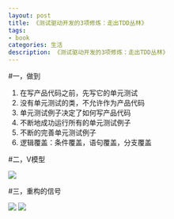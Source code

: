 ```yaml
---
layout: post
title: 《测试驱动开发的3项修炼：走出TDD丛林》
tags:
- book
categories: 生活
description: 《测试驱动开发的3项修炼：走出TDD丛林》
---
```


#一，做到

1. 在写产品代码之前，先写它的单元测试 
2. 没有单元测试的类，不允许作为产品代码 
3. 单元测试例子决定了如何写产品代码 
4. 不断地成功运行所有的单元测试例子 
5. 不断的完善单元测试例子 
6. 逻辑覆盖：条件覆盖，语句覆盖，分支覆盖

#二，V模型

![](http://thumbnail0.baidupcs.com/thumbnail/764f3192a24be61dbe39ee59184706a9?fid=354717987-250528-814158023784369&time=1469977200&rt=sh&sign=FDTAER-DCb740ccc5511e5e8fedcff06b081203-6VyHtvLHt5BEuwDn4m1lyxSUyVM%3D&expires=2h&chkv=0&chkbd=0&chkpc=&dp-logid=2624732908&dp-callid=0&size=c850_u580&quality=100)


#三，重构的信号

![](http://thumbnail0.baidupcs.com/thumbnail/fe211a3279dbb45b0a04a30c33fce580?fid=354717987-250528-149583062590545&time=1469977200&rt=sh&sign=FDTAER-DCb740ccc5511e5e8fedcff06b081203-dpYsMruBL%2F5x6ghAFv7u%2FSrIvSM%3D&expires=2h&chkv=0&chkbd=0&chkpc=&dp-logid=2624732908&dp-callid=0&size=c850_u580&quality=100)
![](http://thumbnail0.baidupcs.com/thumbnail/b3046b0627cc9cae7bcb733ce7f7684b?fid=354717987-250528-131498520753673&time=1469977200&rt=sh&sign=FDTAER-DCb740ccc5511e5e8fedcff06b081203-4HHTEJAK1jytdzfarbvb1Kmon5A%3D&expires=2h&chkv=0&chkbd=0&chkpc=&dp-logid=2633490362&dp-callid=0&size=c850_u580&quality=100)